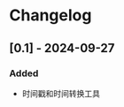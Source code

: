 <!-- Keep a Changelog guide -> https://keepachangelog.com -->

# Changelog

## [0.1] - 2024-09-27

### Added

- 时间戳和时间转换工具
